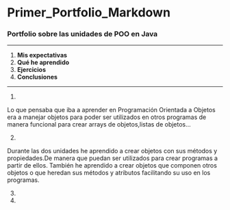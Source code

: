 # Primer_Portfolio_Markdown
### Portfolio sobre las unidades de POO en Java

-----
1. **Mis expectativas**
2. **Qué he aprendido**
3. **Ejercicios**
4. **Conclusiones**
-----
1.
Lo que pensaba que iba a aprender en Programación Orientada a Objetos era a manejar objetos para poder ser utilizados en otros programas de manera funcional para crear arrays de objetos,listas de objetos...


2. 
Durante las dos unidades he aprendido a crear objetos con sus métodos y propiedades.De manera que puedan ser utilizados para crear programas a partir de ellos. También he aprendido a crear objetos que componen otros objetos o que heredan sus métodos y atributos facilitando su uso en los programas.

3. 


4.
